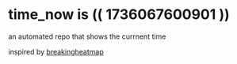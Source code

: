 # time_now is (( 1736067600901 ))

an automated repo that shows the currnent time

inspired by [breakingheatmap](https://github.com/breakingheatmap/breakingheatmap)